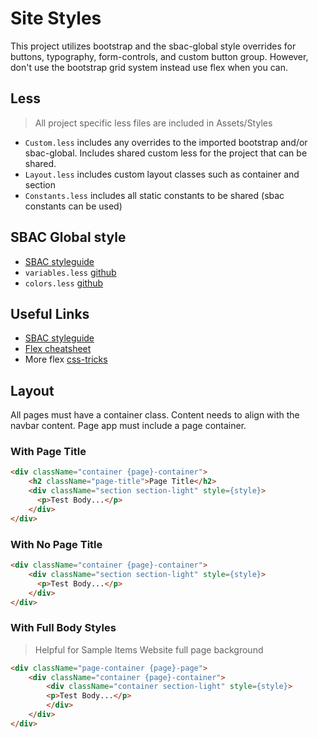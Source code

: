 # Site Styles

This project utilizes bootstrap and the sbac-global style overrides for buttons, typography, form-controls, and custom button group. However, don't use the bootstrap grid system instead use flex when you can.

## Less

> All project specific less files are included in Assets/Styles

* `Custom.less` includes any overrides to the imported bootstrap and/or sbac-global. Includes shared custom less for the project that can be shared.
* `Layout.less` includes custom layout classes such as container and section
* `Constants.less` includes all static constants to be shared (sbac constants can be used)

## SBAC Global style

* [SBAC styleguide](http://smarterapp.github.io/SBAC-Global-UI-Kit/index.html)
* `variables.less` [github](https://github.com/SmarterApp/SBAC-Global-UI-Kit/blob/develop/src/less/variables.less)
* `colors.less` [github](https://github.com/SmarterApp/SBAC-Global-UI-Kit/blob/develop/src/less/colors.less)

## Useful Links

* [SBAC styleguide](http://smarterapp.github.io/SBAC-Global-UI-Kit/index.html)
* [Flex cheatsheet](https://www.google.com/url?sa=t&source=web&rct=j&url=http://jonibologna.com/content/images/flexboxsheet.pdf&ved=2ahUKEwjBmc_ypJLZAhVP3mMKHfRpCIoQFjADegQICBAB&usg=AOvVaw1o_nBxiwBeB1sgSG1bOrs_)
* More flex [css-tricks](https://css-tricks.com/snippets/css/a-guide-to-flexbox/)

## Layout

All pages must have a container class. Content needs to align with the navbar content. Page app must include a page container.

### With Page Title

```html
<div className="container {page}-container">
    <h2 className="page-title">Page Title</h2>
    <div className="section section-light" style={style}>
      <p>Test Body...</p>
    </div>
</div>
```

### With No Page Title

```html
<div className="container {page}-container">
    <div className="section section-light" style={style}>
      <p>Test Body...</p>
    </div>
</div>
```

### With Full Body Styles
> Helpful for Sample Items Website full page background

```html
<div className="page-container {page}-page">
    <div className="container {page}-container">
        <div className="container section-light" style={style}>
        <p>Test Body...</p>
        </div>
    </div>
</div>

```
